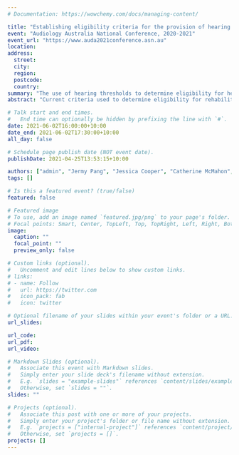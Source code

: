 ```yaml
---
# Documentation: https://wowchemy.com/docs/managing-content/

title: "Establishing eligibility criteria for the provision of hearing aids"
event: "Audiology Australia National Conference, 2020-2021"
event_url: "https://www.auda2021conference.asn.au"
location:
address:
  street:
  city:
  region:
  postcode:
  country:
summary: "The use of hearing thresholds to determine eligibility for hearing devices may be nonoptimal. This study is developing a proposal for new eligibility criteria to better target hearing devices to those clients who are likely to get benefit from them."
abstract: "Current criteria used to determine eligibility for rehabilitative hearing services (particularly device fitting) in Australia focus heavily on audiometric thresholds. However, studies into the predictors of benefit from hearing aid fitting show that while pure tone thresholds do predict help-seeking behaviours, they do not strongly predict the benefit that users receive.\n\n#### Objectives\nThe aim of this study is to develop recommendations on evidence-based eligibility criteria for the provision of hearing devices to people experiencing hearing difficulty. The specific objectives are: (1) to understand key challenges from stakeholders about hearing aid eligibility based on current Australian criteria; (2) to identify predictors of successful hearing aid fitting in existing clinical and research datasets; (3) to identify predictors of successful hearing rehabilitation among clients fitted with hearing aids under a national Australian hearing services program; and (4) to identify the economic impact of using revised eligibility criteria compared to the existing criteria.\n\n#### Methods\nThis multi-stage mixed-methods project comprises five main phases: (1) a series of interviews and workshops with stakeholders in the Australian hearing services sector; (2) analysis of existing hearing aid fitting outcomes datasets collected in research and clinical settings around the world; (3) collection of predictors and outcomes data for hearing aid fittings being conducted under a national Australian hearing services program; (4) the synthesis of results from previous phases into a predictive model for hearing aid benefit and revised eligibility criteria for the provision of hearing aids; and (5) a health economic evaluation of the revised eligibility criteria.\n\n#### Results\n This study is ongoing. Preliminary results of the study will be presented.\n\n#### Conclusion\nThe establishment of evidence-based criteria for the provision of hearing devices to people experiencing hearing difficulty will assist clinicians and policymakers to target services to those clients who are most likely to gain benefit from them."

# Talk start and end times.
#   End time can optionally be hidden by prefixing the line with `#`.
date: 2021-06-02T16:00:00+10:00
date_end: 2021-06-02T17:30:00+10:00
all_day: false

# Schedule page publish date (NOT event date).
publishDate: 2021-04-25T13:53:15+10:00

authors: ["admin", "Jermy Pang", "Jessica Cooper", "Catherine McMahon", "Melanie Ferguson" ]
tags: []

# Is this a featured event? (true/false)
featured: false

# Featured image
# To use, add an image named `featured.jpg/png` to your page's folder.
# Focal points: Smart, Center, TopLeft, Top, TopRight, Left, Right, BottomLeft, Bottom, BottomRight.
image:
  caption: ""
  focal_point: ""
  preview_only: false

# Custom links (optional).
#   Uncomment and edit lines below to show custom links.
# links:
# - name: Follow
#   url: https://twitter.com
#   icon_pack: fab
#   icon: twitter

# Optional filename of your slides within your event's folder or a URL.
url_slides:

url_code:
url_pdf:
url_video:

# Markdown Slides (optional).
#   Associate this event with Markdown slides.
#   Simply enter your slide deck's filename without extension.
#   E.g. `slides = "example-slides"` references `content/slides/example-slides.md`.
#   Otherwise, set `slides = ""`.
slides: ""

# Projects (optional).
#   Associate this post with one or more of your projects.
#   Simply enter your project's folder or file name without extension.
#   E.g. `projects = ["internal-project"]` references `content/project/deep-learning/index.md`.
#   Otherwise, set `projects = []`.
projects: []
---
```

